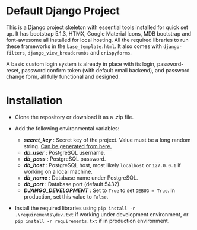 # Default Django Project

This is a Django project skeleton with essential tools installed for quick set up. It has bootstrap 5.1.3, HTMX, Google Material Icons, MDB bootstrap and font-awesome all installed for local hosting. All the required libraries to run these frameworks in the `base_template.html`. It also comes with `django-filters`, `django_view_breadcrumbs` and `crispyforms`.

A basic custom login system is already in place with its login, password-reset, password confirm token (with default email backend), and password change form, all fully functional and designed.

# Installation
- Clone the repository or download it as a .zip file.
- Add the following environmental variables:
  - ***secret_key*** : Secret key of the project. Value must be a long random string. [Can be generated from here.](https://djecrety.ir/)
  - ***db_user*** : PostgreSQL username.
  - ***db_pass*** : PostgreSQL password.
  - ***db_host*** : PostgreSQL host, most likely `localhost` or `127.0.0.1` if working on a local machine.
  - ***db_name*** : Database name under PostgreSQL.
  - ***db_port*** : Database port (default 5432).
  - ***DJANGO_DEVELOPMENT*** : Set to `True` to set `DEBUG = True`. In production, set this value to `False`.

- Install the required libraries using `pip install -r .\requirements\dev.txt` if working under development environment, or `pip install -r requirements.txt` if in production environment.
